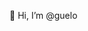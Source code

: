 👋 Hi, I’m @guelo

<!---
guelo/guelo is a ✨ special ✨ repository because its `README.md` (this file) appears on your GitHub profile.
You can click the Preview link to take a look at your changes.
--->
